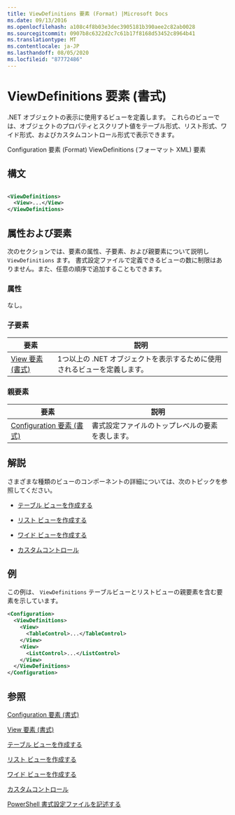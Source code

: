 ```yaml
---
title: ViewDefinitions 要素 (Format) |Microsoft Docs
ms.date: 09/13/2016
ms.openlocfilehash: a108c4f8b03e3dec3905181b390aee2c82ab0028
ms.sourcegitcommit: 0907b8c6322d2c7c61b17f8168d53452c8964b41
ms.translationtype: MT
ms.contentlocale: ja-JP
ms.lasthandoff: 08/05/2020
ms.locfileid: "87772486"
---
```

# <a name="viewdefinitions-element-format"></a>ViewDefinitions 要素 (書式)

.NET オブジェクトの表示に使用するビューを定義します。 これらのビューでは、オブジェクトのプロパティとスクリプト値をテーブル形式、リスト形式、ワイド形式、およびカスタムコントロール形式で表示できます。

Configuration 要素 (Format) ViewDefinitions (フォーマット XML) 要素

## <a name="syntax"></a>構文

```xml

<ViewDefinitions>
  <View>...</View>
</ViewDefinitions>
```

## <a name="attributes-and-elements"></a>属性および要素

次のセクションでは、要素の属性、子要素、および親要素について説明し `ViewDefinitions` ます。 書式設定ファイルで定義できるビューの数に制限はありません。また、任意の順序で追加することもできます。

### <a name="attributes"></a>属性

なし。

### <a name="child-elements"></a>子要素

|要素|説明|
|-------------|-----------------|
|[View 要素 (書式)](./view-element-format.md)|1つ以上の .NET オブジェクトを表示するために使用されるビューを定義します。|

### <a name="parent-elements"></a>親要素

|要素|説明|
|-------------|-----------------|
|[Configuration 要素 (書式)](./configuration-element-format.md)|書式設定ファイルのトップレベルの要素を表します。|

## <a name="remarks"></a>解説

さまざまな種類のビューのコンポーネントの詳細については、次のトピックを参照してください。

- [テーブル ビューを作成する](./creating-a-table-view.md)

- [リスト ビューを作成する](./creating-a-list-view.md)

- [ワイド ビューを作成する](./creating-a-wide-view.md)

- [カスタムコントロール](./creating-custom-controls.md)

## <a name="example"></a>例

この例は、 `ViewDefinitions` テーブルビューとリストビューの親要素を含む要素を示しています。

```xml
<Configuration>
  <ViewDefinitions>
    <View>
      <TableControl>...</TableControl>
    </View>
    <View>
      <ListControl>...</ListControl>
    </View>
  </ViewDefinitions>
</Configuration>
```

## <a name="see-also"></a>参照

[Configuration 要素 (書式)](./configuration-element-format.md)

[View 要素 (書式)](./view-element-format.md)

[テーブル ビューを作成する](./creating-a-table-view.md)

[リスト ビューを作成する](./creating-a-list-view.md)

[ワイド ビューを作成する](./creating-a-wide-view.md)

[カスタムコントロール](./creating-custom-controls.md)

[PowerShell 書式設定ファイルを記述する](./writing-a-powershell-formatting-file.md)
